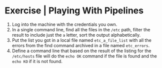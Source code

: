 # Exercise | Playing With Pipelines

1. Log into the machine with the credentials you own.
2. In a single command line, find all the files in the `/etc` path, filter the
   result to include just the `a` letter, sort the output alphabetically.
3. Put the list you got in a local file named `etc_a_file_list` with all the
   errors from the find command archived in a file named `etc_errors`.
4. Define a command line that based on the result of the listing for the
   `/etc/hosts` file will do the `echo OK` command  if the file is found and
   the `echo KO` if it is not found.
